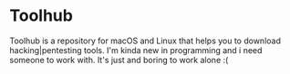 # Toolhub
Toolhub is a repository for macOS and Linux that helps you to download hacking|pentesting tools. I'm kinda new in programming and i need someone to work with. It's just and boring to work alone :(
